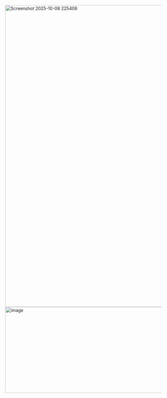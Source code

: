 <img width="1919" height="972" alt="Screenshot 2025-10-08 225406" src="https://github.com/user-attachments/assets/48fb53a1-6054-4726-abaa-e71fcb6e946c" />
<img width="1919" height="277" alt="image" src="https://github.com/user-attachments/assets/6d0a06f8-4614-4f84-9ebd-8cd52d2124b3" />
